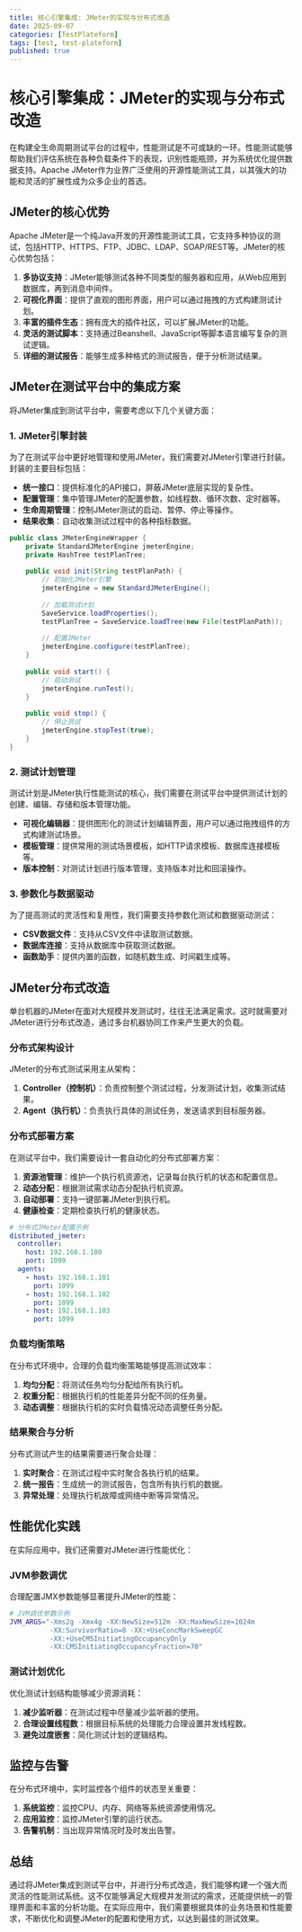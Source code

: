 ```yaml
---
title: 核心引擎集成: JMeter的实现与分布式改造
date: 2025-09-07
categories: [TestPlateform]
tags: [test, test-plateform]
published: true
---
```

# 核心引擎集成：JMeter的实现与分布式改造

在构建全生命周期测试平台的过程中，性能测试是不可或缺的一环。性能测试能够帮助我们评估系统在各种负载条件下的表现，识别性能瓶颈，并为系统优化提供数据支持。Apache JMeter作为业界广泛使用的开源性能测试工具，以其强大的功能和灵活的扩展性成为众多企业的首选。

## JMeter的核心优势

Apache JMeter是一个纯Java开发的开源性能测试工具，它支持多种协议的测试，包括HTTP、HTTPS、FTP、JDBC、LDAP、SOAP/REST等。JMeter的核心优势包括：

1. **多协议支持**：JMeter能够测试各种不同类型的服务器和应用，从Web应用到数据库，再到消息中间件。
2. **可视化界面**：提供了直观的图形界面，用户可以通过拖拽的方式构建测试计划。
3. **丰富的插件生态**：拥有庞大的插件社区，可以扩展JMeter的功能。
4. **灵活的测试脚本**：支持通过Beanshell、JavaScript等脚本语言编写复杂的测试逻辑。
5. **详细的测试报告**：能够生成多种格式的测试报告，便于分析测试结果。

## JMeter在测试平台中的集成方案

将JMeter集成到测试平台中，需要考虑以下几个关键方面：

### 1. JMeter引擎封装

为了在测试平台中更好地管理和使用JMeter，我们需要对JMeter引擎进行封装。封装的主要目标包括：

- **统一接口**：提供标准化的API接口，屏蔽JMeter底层实现的复杂性。
- **配置管理**：集中管理JMeter的配置参数，如线程数、循环次数、定时器等。
- **生命周期管理**：控制JMeter测试的启动、暂停、停止等操作。
- **结果收集**：自动收集测试过程中的各种指标数据。

```java
public class JMeterEngineWrapper {
    private StandardJMeterEngine jmeterEngine;
    private HashTree testPlanTree;
    
    public void init(String testPlanPath) {
        // 初始化JMeter引擎
        jmeterEngine = new StandardJMeterEngine();
        
        // 加载测试计划
        SaveService.loadProperties();
        testPlanTree = SaveService.loadTree(new File(testPlanPath));
        
        // 配置JMeter
        jmeterEngine.configure(testPlanTree);
    }
    
    public void start() {
        // 启动测试
        jmeterEngine.runTest();
    }
    
    public void stop() {
        // 停止测试
        jmeterEngine.stopTest(true);
    }
}
```

### 2. 测试计划管理

测试计划是JMeter执行性能测试的核心，我们需要在测试平台中提供测试计划的创建、编辑、存储和版本管理功能。

- **可视化编辑器**：提供图形化的测试计划编辑界面，用户可以通过拖拽组件的方式构建测试场景。
- **模板管理**：提供常用的测试场景模板，如HTTP请求模板、数据库连接模板等。
- **版本控制**：对测试计划进行版本管理，支持版本对比和回滚操作。

### 3. 参数化与数据驱动

为了提高测试的灵活性和复用性，我们需要支持参数化测试和数据驱动测试：

- **CSV数据文件**：支持从CSV文件中读取测试数据。
- **数据库连接**：支持从数据库中获取测试数据。
- **函数助手**：提供内置的函数，如随机数生成、时间戳生成等。

## JMeter分布式改造

单台机器的JMeter在面对大规模并发测试时，往往无法满足需求。这时就需要对JMeter进行分布式改造，通过多台机器协同工作来产生更大的负载。

### 分布式架构设计

JMeter的分布式测试采用主从架构：

1. **Controller（控制机）**：负责控制整个测试过程，分发测试计划，收集测试结果。
2. **Agent（执行机）**：负责执行具体的测试任务，发送请求到目标服务器。

### 分布式部署方案

在测试平台中，我们需要设计一套自动化的分布式部署方案：

1. **资源池管理**：维护一个执行机资源池，记录每台执行机的状态和配置信息。
2. **动态分配**：根据测试需求动态分配执行机资源。
3. **自动部署**：支持一键部署JMeter到执行机。
4. **健康检查**：定期检查执行机的健康状态。

```yaml
# 分布式JMeter配置示例
distributed_jmeter:
  controller:
    host: 192.168.1.100
    port: 1099
  agents:
    - host: 192.168.1.101
      port: 1099
    - host: 192.168.1.102
      port: 1099
    - host: 192.168.1.103
      port: 1099
```

### 负载均衡策略

在分布式环境中，合理的负载均衡策略能够提高测试效率：

1. **均匀分配**：将测试任务均匀分配给所有执行机。
2. **权重分配**：根据执行机的性能差异分配不同的任务量。
3. **动态调整**：根据执行机的实时负载情况动态调整任务分配。

### 结果聚合与分析

分布式测试产生的结果需要进行聚合处理：

1. **实时聚合**：在测试过程中实时聚合各执行机的结果。
2. **统一报告**：生成统一的测试报告，包含所有执行机的数据。
3. **异常处理**：处理执行机故障或网络中断等异常情况。

## 性能优化实践

在实际应用中，我们还需要对JMeter进行性能优化：

### JVM参数调优

合理配置JMX参数能够显著提升JMeter的性能：

```bash
# JVM调优参数示例
JVM_ARGS="-Xms2g -Xmx4g -XX:NewSize=512m -XX:MaxNewSize=1024m 
          -XX:SurvivorRatio=8 -XX:+UseConcMarkSweepGC 
          -XX:+UseCMSInitiatingOccupancyOnly 
          -XX:CMSInitiatingOccupancyFraction=70"
```

### 测试计划优化

优化测试计划结构能够减少资源消耗：

1. **减少监听器**：在测试过程中尽量减少监听器的使用。
2. **合理设置线程数**：根据目标系统的处理能力合理设置并发线程数。
3. **避免过度嵌套**：简化测试计划的逻辑结构。

## 监控与告警

在分布式环境中，实时监控各个组件的状态至关重要：

1. **系统监控**：监控CPU、内存、网络等系统资源使用情况。
2. **应用监控**：监控JMeter引擎的运行状态。
3. **告警机制**：当出现异常情况时及时发出告警。

## 总结

通过将JMeter集成到测试平台中，并进行分布式改造，我们能够构建一个强大而灵活的性能测试系统。这不仅能够满足大规模并发测试的需求，还能提供统一的管理界面和丰富的分析功能。在实际应用中，我们需要根据具体的业务场景和性能要求，不断优化和调整JMeter的配置和使用方式，以达到最佳的测试效果。